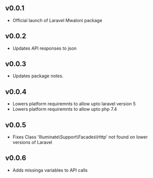 ## v0.0.1

- Official launch of Laravel Mwaloni package

## v0.0.2

- Updates API responses to json

## v0.0.3

- Updates package notes.

## v0.0.4

- Lowers platform requiremnts to allow upto laravel version 5
- Lowers platform requiremnts to allow upto php 7.4

## v0.0.5

- Fixes Class 'Illuminate\Support\Facades\Http' not found on lower versions of Laravel

## v0.0.6

- Adds missinga variables to API calls
